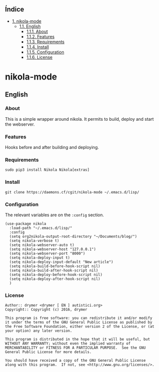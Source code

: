 <div id="table-of-contents">
<h2>&Iacute;ndice</h2>
<div id="text-table-of-contents">
<ul>
<li><a href="#org268f7bd">1. nikola-mode</a>
<ul>
<li><a href="#org13cc436">1.1. English</a>
<ul>
<li><a href="#org784717b">1.1.1. About</a></li>
<li><a href="#orgc754e0e">1.1.2. Features</a></li>
<li><a href="#org17a34d4">1.1.3. Requirements</a></li>
<li><a href="#org52a1429">1.1.4. Install</a></li>
<li><a href="#orgaf41243">1.1.5. Configuration</a></li>
<li><a href="#orgcff7234">1.1.6. License</a></li>
</ul>
</li>
</ul>
</li>
</ul>
</div>
</div>


<a id="org268f7bd"></a>

# nikola-mode


<a id="org13cc436"></a>

## English


<a id="org784717b"></a>

### About

This is a simple wrapper around nikola. It permits to build, deploy and start the webserver.


<a id="orgc754e0e"></a>

### Features

Hooks before and after building and deploying.


<a id="org17a34d4"></a>

### Requirements

    sudo pip3 install Nikola Nikola[extras]


<a id="org52a1429"></a>

### Install

    git clone https://daemons.cf/cgit/nikola-mode ~/.emacs.d/lisp/


<a id="orgaf41243"></a>

### Configuration

The relevant variables are on the `:config` section.

    (use-package nikola
      :load-path "~/.emacs.d/lisp/"
      :config
      (setq org2nikola-output-root-directory "~/Documents/blog/")
      (setq nikola-verbose t)
      (setq nikola-webserver-auto t)
      (setq nikola-webserver-host "127.0.0.1")
      (setq nikola-webserver-port "8000")
      (setq nikola-deploy-input t)
      (setq nikola-deploy-input-default "New article")
      (setq nikola-build-before-hook-script nil)
      (setq nikola-build-after-hook-script nil)
      (setq nikola-deploy-before-hook-script nil)
      (setq nikola-deploy-after-hook-script nil)
      )


<a id="orgcff7234"></a>

### License

    Author:: drymer <drymer [ EN ] autistici.org>
    Copyright:: Copyright (c) 2016, drymer

    This program is free software: you can redistribute it and/or modify
    it under the terms of the GNU General Public License as published by
    the Free Software Foundation, either version 2 of the License, or (at
    your option) any later version.

    This program is distributed in the hope that it will be useful, but
    WITHOUT ANY WARRANTY; without even the implied warranty of
    MERCHANTABILITY or FITNESS FOR A PARTICULAR PURPOSE.  See the GNU
    General Public License for more details.

    You should have received a copy of the GNU General Public License
    along with this program.  If not, see <http://www.gnu.org/licenses/>.
